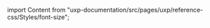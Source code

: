
import Content from "uxp-documentation/src/pages/uxp/reference-css/Styles/font-size";

<Content query="product=photoshop"/>
